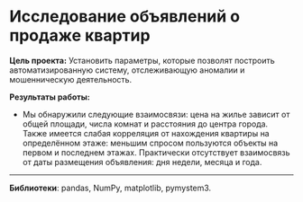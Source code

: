 # Исследование объявлений о продаже квартир


**Цель проекта:**  Установить параметры, которые позволят построить автоматизированную систему, отслеживающую аномалии и мошенническую деятельность.

**Результаты работы:**
   - Мы обнаружили следующие взаимосвязи:  цена на жилье зависит от общей площади, числа комнат и расстояния до центра города. Также имеется слабая корреляция от нахождения квартиры на определённом этаже: меньшим спросом пользуются объекты на первом и последнем этажах. Практически отсутствует взаимосвязь от даты размещения объявления: дня недели, месяца и года.
   
---

**Библиотеки**: pandas, NumPy, matplotlib, pymystem3.
